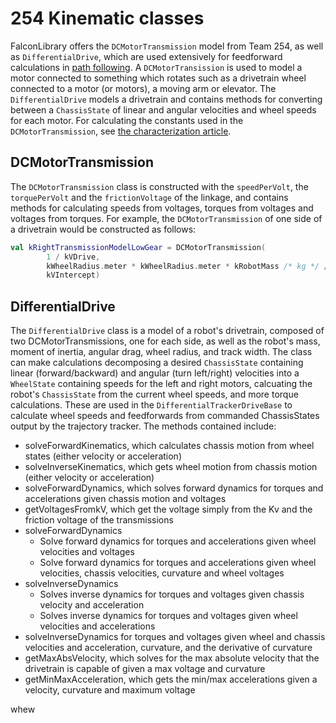 # 254 Kinematic classes

FalconLibrary offers the `DCMotorTransmission` model from Team 254, as well as `DifferentialDrive`, which are used extensively for feedforward calculations in [path following](docs/learn/falconlib/pathing). A `DCMotorTransission` is used to model a motor connected to something which rotates such as a drivetrain wheel connected to a motor (or motors), a moving arm or elevator. The `DifferentialDrive` models a drivetrain and contains methods for converting between a `ChassisState` of linear and angular velocities and wheel speeds for each motor. For calculating the constants used in the `DCMotorTransmission`, see [the characterization article](docs/learn/characterization).

## DCMotorTransmission

The `DCMotorTransmission` class is constructed with the `speedPerVolt`, the `torquePerVolt` and the `frictionVoltage` of the linkage, and contains methods for calculating speeds from voltages, torques from voltages and voltages from torques. For example, the `DCMotorTransmission` of one side of a drivetrain would be constructed as follows:
```Kotlin
val kRightTransmissionModelLowGear = DCMotorTransmission(
        1 / kVDrive,
        kWheelRadius.meter * kWheelRadius.meter * kRobotMass /* kg */ / (2.0 * kADrive),
        kVIntercept)
```

## DifferentialDrive

The `DifferentialDrive` class is a model of a robot's drivetrain, composed of two DCMotorTransmissions, one for each side, as well as the robot's mass, moment of inertia, angular drag, wheel radius, and track width. The class can make calculations decomposing a desired `ChassisState` containing linear (forward/backward) and angular (turn left/right) velocities into a `WheelState` containing speeds for the left and right motors, calcuating the robot's `ChassisState` from the current wheel speeds, and more torque calculations. These are used in the `DifferentialTrackerDriveBase` to calculate wheel speeds and feedforwards from commanded ChassisStates output by the trajectory tracker. The methods contained include:
- solveForwardKinematics, which calculates chassis motion from wheel states (either velocity or acceleration)
- solveInverseKinematics, which gets wheel motion from chassis motion (either velocity or acceleration)
- solveForwardDynamics, which solves forward dynamics for torques and accelerations given chassis motion and voltages
- getVoltagesFromkV, which get the voltage simply from the Kv and the friction voltage of the transmissions
- solveForwardDynamics
  - Solve forward dynamics for torques and accelerations given wheel velocities and voltages
  - Solve forward dynamics for torques and accelerations given wheel velocities, chassis velocities, curvature and wheel voltages 
- solveInverseDynamics
  - Solves inverse dynamics for torques and voltages given chassis velocity and acceleration
  - Solves inverse dynamics for torques and voltages given wheel velocities and accelerations
- solveInverseDynamics for torques and voltages given wheel and chassis velocities and acceleration, curvature, and the derivative of curvature
- getMaxAbsVelocity, which solves for the max absolute velocity that the drivetrain is capable of given a max voltage and curvature
- getMinMaxAcceleration, which gets the min/max accelerations given a velocity, curvature and maximum voltage

whew